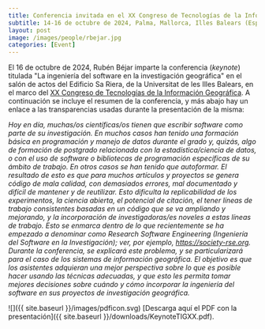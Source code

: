 ```yaml
---
title: Conferencia invitada en el XX Congreso de Tecnologías de la Información Geográfica
subtitle: 14-16 de octubre de 2024, Palma, Mallorca, Illes Balears (España)
layout: post
image: /images/people/rbejar.jpg
categories: [Event]
---
```

El 16 de octubre de 2024, Rubén Béjar imparte la conferencia (*keynote*) titulada "La ingeniería del software en la investigación geográfica" en el salón de actos del Edificio Sa Riera, de la Universitat de les Illes Balears, en el marco del [XX Congreso de Tecnologías de la Información Geográfica](https://agenda.uib.es/103099/detail/xx-congreso-de-tecnologias-de-la-informacion-geografica.html). A continuación se incluye el resumen de la conferencia, y más abajo hay un enlace a las transparencias usadas durante la presentación de la misma:

*Hoy en día, muchas/os científicas/os tienen que escribir software como parte de su investigación. En muchos casos han tenido una formación básica en programación y manejo de datos durante el grado y, quizás, algo de formación de postgrado relacionada con la estadística/ciencia de datos, o con el uso de software o bibliotecas de programación específicas de su ámbito de trabajo. En otros casos se han tenido que autoformar. El resultado de esto es que para muchos artículos y proyectos se genera código de mala calidad, con demasiados errores, mal documentado y difícil de mantener y de reutilizar. Esto dificulta la replicabilidad de los experimentos, la ciencia abierta, el potencial de citación, el tener líneas de trabajo consistentes basadas en un código que se va ampliando y mejorando, y la incorporación de investigadoras/es noveles a estas líneas de trabajo. Esto se enmarca dentro de lo que recientemente se ha empezado a denominar como Research Software Engineering (Ingeniería del Software en la Investigación); ver, por ejemplo, https://society-rse.org. Durante la conferencia, se explicará este problema, y se particularizará para el caso de los sistemas de información geográfica. El objetivo es que los asistentes adquieran una mejor perspectiva sobre lo que es posible hacer usando las técnicas adecuadas, y que esto les permita tomar mejores decisiones sobre cuándo y cómo incorporar la ingeniería del software en sus proyectos de investigación geográfica.*

![]({{ site.baseurl }}/images/pdficon.svg)
[Descarga aquí el PDF con la presentación]({{ site.baseurl }}/downloads/KeynoteTIGXX.pdf).
